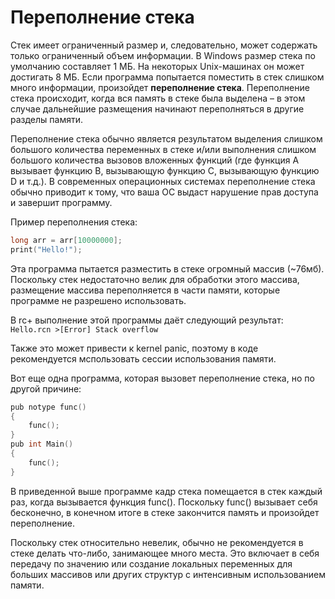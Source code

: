 # Переполнение стека
Стек имеет ограниченный размер и,
следовательно, может содержать только ограниченный объем информации.
В Windows размер стека по умолчанию составляет 1 МБ.
На некоторых Unix-машинах он может достигать 8 МБ.
Если программа попытается поместить в стек слишком много информации,
произойдет **переполнение стека**.
Переполнение стека происходит,
когда вся память в стеке была выделена – в этом случае дальнейшие размещения начинают переполняться в другие разделы памяти.

Переполнение стека обычно является результатом выделения слишком большого количества переменных в стеке
и/или выполнения слишком большого количества вызовов вложенных функций
(где функция A вызывает функцию B, вызывающую функцию C, вызывающую функцию D и т.д.).
В современных операционных системах переполнение стека обычно приводит к тому,
что ваша ОС выдаст нарушение прав доступа и завершит программу.

Пример переполнения стека:
```C
long arr = arr[10000000];
print("Hello!");
```
Эта программа пытается разместить в стеке огромный массив (~76мб).
Поскольку стек недостаточно велик для обработки этого массива,
размещение массива переполняется в части памяти,
которые программе не разрешено использовать.

В rc+ выполнение этой программы даёт следующий результат:
`Hello.rcn >[Error] Stack overflow`

Также это может привести к kernel panic,
поэтому в коде рекомендуется мспользовать сессии использования памяти.

Вот еще одна программа, которая вызовет переполнение стека, но по другой причине:
```C
pub notype func()
{
    func();
}
pub int Main()
{
    func();
}
```
В приведенной выше программе кадр стека помещается в стек каждый раз,
когда вызывается функция func().
Поскольку func() вызывает себя бесконечно,
в конечном итоге в стеке закончится память и произойдет переполнение.

Поскольку стек относительно невелик,
обычно не рекомендуется в стеке делать что-либо,
занимающее много места.
Это включает в себя передачу по значению или создание локальных переменных для больших массивов или других структур с интенсивным использованием памяти.

